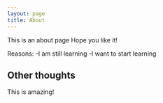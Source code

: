 ```yaml
---
layout: page
title: About
---
```


This is an about page
Hope you like it!

Reasons:
-I am still learning
-I want to start learning

## Other thoughts

This is amazing!
